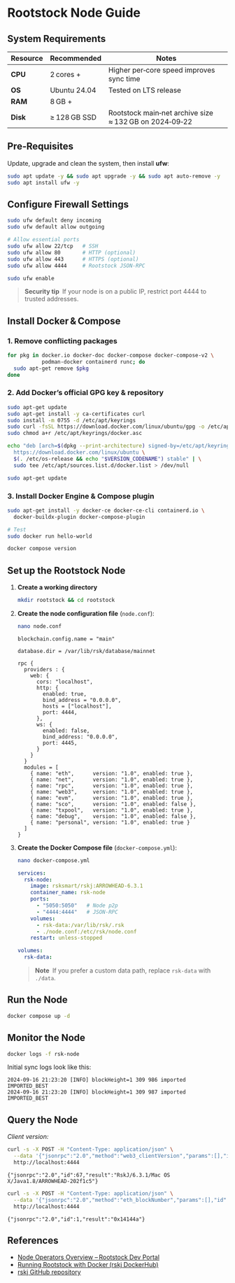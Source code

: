 # Rootstock Node Guide


## System Requirements

| Resource | Recommended  | Notes                                                  |
| -------- | ------------ | ------------------------------------------------------ |
| **CPU**  | 2 cores +    | Higher per‑core speed improves sync time               |
| **OS**   | Ubuntu 24.04 | Tested on LTS release                                  |
| **RAM**  | 8 GB +       |                                                        |
| **Disk** | ≥ 128 GB SSD | Rootstock main‑net archive size ≈ 132 GB on 2024‑09‑22 |


## Pre‑Requisites

Update, upgrade and clean the system, then install **ufw**:

```bash
sudo apt update -y && sudo apt upgrade -y && sudo apt auto-remove -y
sudo apt install ufw -y
```

## Configure Firewall Settings

```bash
sudo ufw default deny incoming
sudo ufw default allow outgoing

# Allow essential ports
sudo ufw allow 22/tcp   # SSH
sudo ufw allow 80       # HTTP (optional)
sudo ufw allow 443      # HTTPS (optional)
sudo ufw allow 4444     # Rootstock JSON‑RPC

sudo ufw enable
```

> **Security tip** If your node is on a public IP, restrict port 4444 to trusted addresses.


## Install Docker & Compose

### 1. Remove conflicting packages

```bash
for pkg in docker.io docker-doc docker-compose docker-compose-v2 \
           podman-docker containerd runc; do
  sudo apt-get remove $pkg
done
```

### 2. Add Docker’s official GPG key & repository

```bash
sudo apt-get update
sudo apt-get install -y ca-certificates curl
sudo install -m 0755 -d /etc/apt/keyrings
sudo curl -fsSL https://download.docker.com/linux/ubuntu/gpg -o /etc/apt/keyrings/docker.asc
sudo chmod a+r /etc/apt/keyrings/docker.asc

echo "deb [arch=$(dpkg --print-architecture) signed-by=/etc/apt/keyrings/docker.asc] \
  https://download.docker.com/linux/ubuntu \
  $(. /etc/os-release && echo "$VERSION_CODENAME") stable" | \
  sudo tee /etc/apt/sources.list.d/docker.list > /dev/null

sudo apt-get update
```

### 3. Install Docker Engine & Compose plugin

```bash
sudo apt-get install -y docker-ce docker-ce-cli containerd.io \
  docker-buildx-plugin docker-compose-plugin

# Test
sudo docker run hello-world

docker compose version
```

## Set up the Rootstock Node

1. **Create a working directory**

   ```bash
   mkdir rootstock && cd rootstock
   ```

2. **Create the node configuration file** (`node.conf`):

   ```bash
   nano node.conf
   ```

   ```hocon
   blockchain.config.name = "main"

   database.dir = /var/lib/rsk/database/mainnet

   rpc {
     providers : {
       web: {
         cors: "localhost",
         http: {
           enabled: true,
           bind_address = "0.0.0.0",
           hosts = ["localhost"],
           port: 4444,
         },
         ws: {
           enabled: false,
           bind_address: "0.0.0.0",
           port: 4445,
         }
       }
     }
     modules = [
       { name: "eth",      version: "1.0", enabled: true },
       { name: "net",      version: "1.0", enabled: true },
       { name: "rpc",      version: "1.0", enabled: true },
       { name: "web3",     version: "1.0", enabled: true },
       { name: "evm",      version: "1.0", enabled: true },
       { name: "sco",      version: "1.0", enabled: false },
       { name: "txpool",   version: "1.0", enabled: true },
       { name: "debug",    version: "1.0", enabled: false },
       { name: "personal", version: "1.0", enabled: true }
     ]
   }
   ```

3. **Create the Docker Compose file** (`docker-compose.yml`):

   ```bash
   nano docker-compose.yml
   ```

   ```yaml
   services:
     rsk-node:
       image: rsksmart/rskj:ARROWHEAD-6.3.1
       container_name: rsk-node
       ports:
         - "5050:5050"   # Node p2p
         - "4444:4444"   # JSON‑RPC
       volumes:
         - rsk-data:/var/lib/rsk/.rsk
         - ./node.conf:/etc/rsk/node.conf
       restart: unless-stopped

   volumes:
     rsk-data:
   ```

   > **Note** If you prefer a custom data path, replace `rsk-data` with `./data`.

## Run the Node

```bash
docker compose up -d
```

## Monitor the Node

```bash
docker logs -f rsk-node
```

Initial sync logs look like this:

```text
2024-09-16 21:23:20 [INFO] blockHeight=1 309 986 imported IMPORTED_BEST
2024-09-16 21:23:20 [INFO] blockHeight=1 309 987 imported IMPORTED_BEST
```

## Query the Node

*Client version:*

```bash
curl -s -X POST -H "Content-Type: application/json" \
  --data '{"jsonrpc":"2.0","method":"web3_clientVersion","params":[],"id":67}' \
  http://localhost:4444
```

```
{"jsonrpc":"2.0","id":67,"result":"RskJ/6.3.1/Mac OS X/Java1.8/ARROWHEAD-202f1c5"}
```

```bash
curl -s -X POST -H "Content-Type: application/json" \
  --data '{"jsonrpc":"2.0","method":"eth_blockNumber","params":[],"id":1}' \
  http://localhost:4444
```

```
{"jsonrpc":"2.0","id":1,"result":"0x14144a"}
```

## References

* [Node Operators Overview – Rootstock Dev Portal](https://dev.rootstock.io/node-operators/)
* [Running Rootstock with Docker (rskj DockerHub)](https://hub.docker.com/r/rsksmart/rskj)
* [rskj GitHub repository](https://github.com/rsksmart/rskj)

